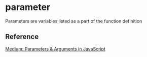 # parameter

Parameters are variables listed as a part of the function definition

## Reference

[Medium: Parameters & Arguments in JavaScript](https://codeburst.io/parameters-arguments-in-javascript-eb1d8bd0ef04#:~:text=When%20talking%20about%20functions%2C%20the,function%20when%20it%20is%20invoked.)
